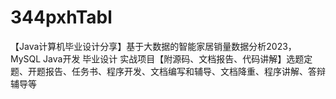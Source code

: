 # 344pxhTabl
【Java计算机毕业设计分享】基于大数据的智能家居销量数据分析2023，MySQL Java开发 毕业设计 实战项目【附源码、文档报告、代码讲解】选题定题、开题报告、任务书、程序开发、文档编写和辅导、文档降重、程序讲解、答辩辅导等
